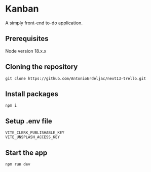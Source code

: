 # Kanban

A simply front-end to-do application.

## Prerequisites

Node version 18.x.x

## Cloning the repository

```
git clone https://github.com/AntonioErdeljac/next13-trello.git
```

## Install packages

```
npm i
```

## Setup .env file

```
VITE_CLERK_PUBLISHABLE_KEY
VITE_UNSPLASH_ACCESS_KEY
```

## Start the app

```
npm run dev
```
